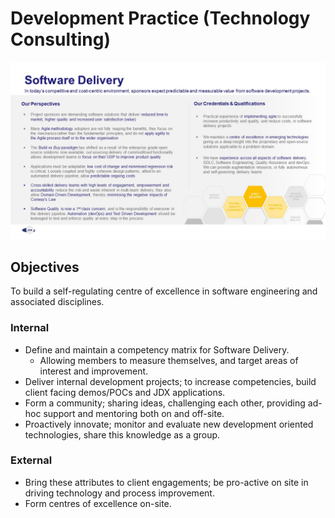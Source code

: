 # Development Practice (Technology Consulting)

![Sales Campaign](https://github.com/jdx-consulting/development_practice/blob/master/Software%20Delivery%20Practice%20One-Sider.jpg)


## Objectives

To build a self-regulating centre of excellence in software engineering and associated disciplines.

### Internal

* Define and maintain a competency matrix for Software Delivery.
  * Allowing members to measure themselves, and target areas of interest and improvement.
* Deliver internal development projects; to increase competencies, build client facing demos/POCs and JDX applications.
* Form a community; sharing ideas, challenging each other, providing ad-hoc support and mentoring both on and off-site.
* Proactively innovate; monitor and evaluate new development oriented technologies, share this knowledge as a group.

### External

* Bring these attributes to client engagements; be pro-active on site in driving technology and process improvement.
* Form centres of excellence on-site.



